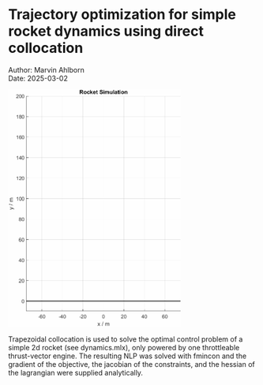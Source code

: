 # Trajectory optimization for simple rocket dynamics using direct collocation
Author: Marvin Ahlborn</br>
Date: 2025-03-02

<img src="https://github.com/MarvinAhl/rocket-traj-opt/blob/main/rocket.gif" alt="An animated gif showing three transitions between the equilibrium states." width="350"/>

Trapezoidal collocation is used to solve the optimal control problem of a
simple 2d rocket (see dynamics.mlx), only powered by one throttleable
thrust-vector engine. The resulting NLP was solved with fmincon and the
gradient of the objective, the jacobian of the constraints, and the
hessian of the lagrangian were supplied analytically.

